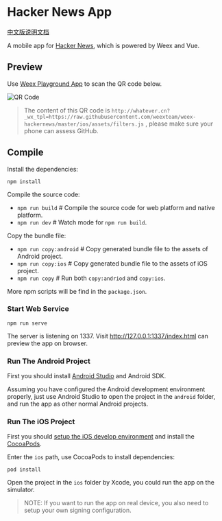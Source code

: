 # Hacker News App

[中文版说明文档](./README.zh.md)

A mobile app for [Hacker News](https://news.ycombinator.com/), which is powered by Weex and Vue.

## Preview

Use [Weex Playground App](https://weex.apache.org/playground.html) to scan the QR code below.

![QR Code](./qrcode.jpg)

> The content of this QR code is `http://whatever.cn?_wx_tpl=https://raw.githubusercontent.com/weexteam/weex-hackernews/master/ios/assets/filters.js` , please make sure your phone can assess GitHub.

## Compile

Install the dependencies:

```
npm install
```

Compile the source code:

+ `npm run build` # Compile the source code for web platform and native platform.
+ `npm run dev` # Watch mode for `npm run build`.

Copy the bundle file:

+ `npm run copy:android` # Copy generated bundle file to the assets of Android project.
+ `npm run copy:ios` # Copy generated bundle file to the assets of iOS project.
+ `npm run copy` # Run both `copy:andriod` and `copy:ios`.

More npm scripts will be find in the `package.json`.

### Start Web Service

```
npm run serve
```

The server is listening on 1337. Visit http://127.0.0.1:1337/index.html can preview the app on browser.

### Run The Android Project

First you should install [Android Studio](https://developer.android.com/studio/index.html) and Android SDK.

Assuming you have configured the Android development environment properly, just use Android Studio to open the project in the `android` folder, and run the app as other normal Android projects.

### Run The iOS Project

First you should [setup the iOS develop environment](https://developer.apple.com/library/content/documentation/IDEs/Conceptual/AppStoreDistributionTutorial/Setup/Setup.html) and install the [CocoaPods](https://guides.cocoapods.org/using/getting-started.html).

Enter the `ios` path, use CocoaPods to install dependencies:

```
pod install
```

Open the project in the `ios` folder by Xcode, you could run the app on the simulator.

> NOTE: If you want to run the app on real device, you also need to setup your own signing configuration.

